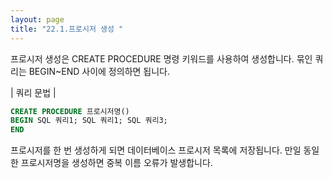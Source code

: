 ```yaml
---
layout: page
title: "22.1.프로시저 생성 "
--- 
```

프로시저 생성은 CREATE PROCEDURE 명령 키워드를 사용하여 생성합니다. 묶인 쿼 리는 BEGIN~END 사이에 정의하면 됩니다.  

| 쿼리 문법 | 
```sql
CREATE PROCEDURE 프로시저명() 
BEGIN SQL 쿼리1; SQL 쿼리1; SQL 쿼리3; 
END 
```

프로시저를 한 번 생성하게 되면 데이터베이스 프로시저 목록에 저장됩니다. 만일 동일한 프로시저명을 생성하면 중복 이름 오류가 발생합니다.  
